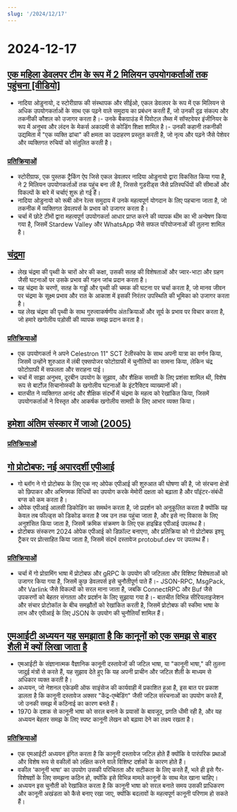 ```yaml
---
slug: '/2024/12/17'
---
```


# 2024-12-17

## [एक महिला डेवलपर टीम के रूप में 2 मिलियन उपयोगकर्ताओं तक पहुंचना [वीडियो]](https://brightonruby.com/2024/getting-to-2-million-users-as-a-one-woman-dev-team/)

- नादिया ओडुनायो, द स्टोरीग्राफ की संस्थापक और सीईओ, एकल डेवलपर के रूप में एक मिलियन से अधिक उपयोगकर्ताओं के साथ एक पढ़ने वाले समुदाय का प्रबंधन करती हैं, जो उनकी दृढ़ संकल्प और तकनीकी कौशल को उजागर करता है।- उनके बैकग्राउंड में पिवोटल लैब्स में सॉफ्टवेयर इंजीनियर के रूप में अनुभव और लंदन के मेकर्स अकादमी से कोडिंग शिक्षा शामिल है।- उनकी कहानी तकनीकी उद्यमिता में "एक व्यक्ति ढांचा" की क्षमता का उदाहरण प्रस्तुत करती है, जो नृत्य और पढ़ने जैसे पेशेवर और व्यक्तिगत रुचियों को संतुलित करती है।

### [प्रतिक्रियाओं](https://news.ycombinator.com/item?id=42441333)

- स्टोरीग्राफ, एक पुस्तक ट्रैकिंग ऐप जिसे एकल डेवलपर नादिया ओडुनायो द्वारा विकसित किया गया है, ने 2 मिलियन उपयोगकर्ताओं तक पहुंच बना ली है, जिससे गुडरीड्स जैसे प्रतिस्पर्धियों की सीमाओं और विकल्पों के बारे में चर्चाएं शुरू हो गई हैं।
- नादिया ओडुनायो को रूबी ऑन रेल्स समुदाय में उनके महत्वपूर्ण योगदान के लिए पहचाना जाता है, जो तकनीक में व्यक्तिगत डेवलपर्स के प्रभाव को उजागर करता है।
- चर्चा में छोटे टीमों द्वारा महत्वपूर्ण उपयोगकर्ता आधार प्राप्त करने की व्यापक थीम का भी अन्वेषण किया गया है, जिसमें Stardew Valley और WhatsApp जैसे सफल परियोजनाओं की तुलना शामिल है।

## [चंद्रमा](https://ciechanow.ski/moon/)

- लेख चंद्रमा की पृथ्वी के चारों ओर की कक्षा, उसकी सतह की विशेषताओं और ज्वार-भाटा और ग्रहण जैसी घटनाओं पर उसके प्रभाव की गहन जांच प्रदान करता है।
- यह चंद्रमा के चरणों, सतह के गड्ढों और पृथ्वी की चमक की घटना पर चर्चा करता है, जो मानव जीवन पर चंद्रमा के सूक्ष्म प्रभाव और रात के आकाश में इसकी निरंतर उपस्थिति की भूमिका को उजागर करता है।
- यह लेख चंद्रमा की पृथ्वी के साथ गुरुत्वाकर्षणीय अंतःक्रियाओं और सूर्य के प्रभाव पर विचार करता है, जो हमारे खगोलीय पड़ोसी की व्यापक समझ प्रदान करता है।

### [प्रतिक्रियाओं](https://news.ycombinator.com/item?id=42443229)

- एक उपयोगकर्ता ने अपने Celestron 11" SCT टेलीस्कोप के साथ अपनी यात्रा का वर्णन किया, जिसमें उन्होंने शुरुआत में लंबी एक्सपोजर फोटोग्राफी में चुनौतियों का सामना किया, लेकिन चंद्र फोटोग्राफी में सफलता और सराहना पाई।
- चर्चा में साझा अनुभव, दूरबीन उपयोग के सुझाव, और शैक्षिक सामग्री के लिए प्रशंसा शामिल थी, विशेष रूप से बार्टोज़ सिचानोव्स्की के खगोलीय घटनाओं के इंटरैक्टिव व्याख्यानों की।
- बातचीत ने व्यक्तिगत आनंद और शैक्षिक संदर्भों में चंद्रमा के महत्व को रेखांकित किया, जिसमें उपयोगकर्ताओं ने विस्तृत और आकर्षक खगोलीय सामग्री के लिए आभार व्यक्त किया।

## [हमेशा अंतिम संस्कार में जाओ (2005)](https://www.npr.org/2005/08/08/4785079/always-go-to-the-funeral)

### [प्रतिक्रियाओं](https://news.ycombinator.com/item?id=42435972)

## [गो प्रोटोबफ: नई अपारदर्शी एपीआई](https://go.dev/blog/protobuf-opaque)

- गो ब्लॉग ने गो प्रोटोबफ के लिए एक नए ओपेक एपीआई की शुरुआत की घोषणा की है, जो संरचना क्षेत्रों को छिपाकर और अभिगमक विधियों का उपयोग करके मेमोरी दक्षता को बढ़ाता है और पॉइंटर-संबंधी बग्स को कम करता है।
- ओपेक एपीआई आलसी डिकोडिंग का समर्थन करता है, जो प्रदर्शन को अनुकूलित करता है क्योंकि यह केवल तब फील्ड्स को डिकोड करता है जब उन तक पहुंचा जाता है, और इसे नए विकास के लिए अनुशंसित किया जाता है, जिसमें क्रमिक संक्रमण के लिए एक हाइब्रिड एपीआई उपलब्ध है।
- प्रोटोबफ संस्करण 2024 ओपेक एपीआई को डिफ़ॉल्ट बनाएगा, और प्रतिक्रिया को गो प्रोटोबफ इश्यू ट्रैकर पर प्रोत्साहित किया जाता है, जिसमें संदर्भ दस्तावेज protobuf.dev पर उपलब्ध हैं।

### [प्रतिक्रियाओं](https://news.ycombinator.com/item?id=42434947)

- चर्चा में गो प्रोग्रामिंग भाषा में प्रोटोबफ और gRPC के उपयोग की जटिलता और विशिष्ट विशेषताओं को उजागर किया गया है, जिसमें कुछ डेवलपर्स इसे चुनौतीपूर्ण पाते हैं।- JSON-RPC, MsgPack, और Varlink जैसे विकल्पों को सरल माना जाता है, जबकि ConnectRPC और Buf जैसे उपकरणों को बेहतर संगतता और प्रदर्शन के लिए सुझाया गया है।- बातचीत विभिन्न सीरियलाइजेशन और संचार प्रोटोकॉल के बीच समझौतों को रेखांकित करती है, जिसमें प्रोटोबफ की स्कीमा भाषा के लाभ और एपीआई के लिए JSON के उपयोग की चुनौतियाँ शामिल हैं।

## [एमआईटी अध्ययन यह समझाता है कि कानूनों को एक समझ से बाहर शैली में क्यों लिखा जाता है](https://news.mit.edu/2024/mit-study-explains-laws-incomprehensible-writing-style-0819)

- एमआईटी के संज्ञानात्मक वैज्ञानिक कानूनी दस्तावेजों की जटिल भाषा, या "कानूनी भाषा," की तुलना जादुई मंत्रों से करते हैं, यह सुझाव देते हुए कि यह अपनी प्राचीन और जटिल शैली के माध्यम से अधिकार व्यक्त करती है।
- अध्ययन, जो नेशनल एकेडमी ऑफ साइंसेज की कार्यवाही में प्रकाशित हुआ है, इस बात पर प्रकाश डालता है कि कानूनी दस्तावेज अक्सर "केंद्र-एम्बेडिंग" जैसी जटिल संरचनाओं का उपयोग करते हैं, जो उनकी समझ में कठिनाई का कारण बनते हैं।
- 1970 के दशक से कानूनी भाषा को सरल बनाने के प्रयासों के बावजूद, प्रगति धीमी रही है, और यह अध्ययन बेहतर समझ के लिए स्पष्ट कानूनी लेखन को बढ़ावा देने का लक्ष्य रखता है।

### [प्रतिक्रियाओं](https://news.ycombinator.com/item?id=42438175)

- एक एमआईटी अध्ययन इंगित करता है कि कानूनी दस्तावेज जटिल होते हैं क्योंकि वे पारंपरिक प्रथाओं और विशेष रूप से वकीलों को लक्षित करने वाले विशिष्ट दर्शकों के कारण होते हैं।
- वकील 'कानूनी भाषा' का उपयोग उसकी परिचितता और सटीकता के लिए करते हैं, भले ही इसे गैर-विशेषज्ञों के लिए समझना कठिन हो, क्योंकि इसे विभिन्न मामले कानूनों के साथ मेल खाना चाहिए।
- अध्ययन इस चुनौती को रेखांकित करता है कि कानूनी भाषा को सरल बनाते समय उसकी प्राधिकरण और कानूनी अखंडता को कैसे बनाए रखा जाए, क्योंकि बदलावों के महत्वपूर्ण कानूनी परिणाम हो सकते हैं।

<head>
  <meta property="og:title" content="एक महिला डेवलपर टीम के रूप में 2 मिलियन उपयोगकर्ताओं तक पहुंचना [वीडियो]" />
  <meta property="og:type" content="website" />
  <meta property="og:image" content="https://og.cho.sh/api/og/?title=%E0%A4%8F%E0%A4%95%20%E0%A4%AE%E0%A4%B9%E0%A4%BF%E0%A4%B2%E0%A4%BE%20%E0%A4%A1%E0%A5%87%E0%A4%B5%E0%A4%B2%E0%A4%AA%E0%A4%B0%20%E0%A4%9F%E0%A5%80%E0%A4%AE%20%E0%A4%95%E0%A5%87%20%E0%A4%B0%E0%A5%82%E0%A4%AA%20%E0%A4%AE%E0%A5%87%E0%A4%82%202%20%E0%A4%AE%E0%A4%BF%E0%A4%B2%E0%A4%BF%E0%A4%AF%E0%A4%A8%20%E0%A4%89%E0%A4%AA%E0%A4%AF%E0%A5%8B%E0%A4%97%E0%A4%95%E0%A4%B0%E0%A5%8D%E0%A4%A4%E0%A4%BE%E0%A4%93%E0%A4%82%20%E0%A4%A4%E0%A4%95%20%E0%A4%AA%E0%A4%B9%E0%A5%81%E0%A4%82%E0%A4%9A%E0%A4%A8%E0%A4%BE%20%5B%E0%A4%B5%E0%A5%80%E0%A4%A1%E0%A4%BF%E0%A4%AF%E0%A5%8B%5D&subheading=%E0%A4%AE%E0%A4%82%E0%A4%97%E0%A4%B2%E0%A4%B5%E0%A4%BE%E0%A4%B0%2C%2017%20%E0%A4%A6%E0%A4%BF%E0%A4%B8%E0%A4%82%E0%A4%AC%E0%A4%B0%202024%3A%20%E0%A4%B9%E0%A5%88%E0%A4%95%E0%A4%B0%20%E0%A4%B8%E0%A4%AE%E0%A4%BE%E0%A4%9A%E0%A4%BE%E0%A4%B0%20%E0%A4%B8%E0%A4%BE%E0%A4%B0%E0%A4%BE%E0%A4%82%E0%A4%B6" />
</head>
